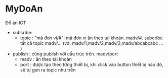 # MyDoAn
Đồ án IOT


- subcribe: 
	+ topic : "mã đơn vị/#": mã đơn vị ăn theo tài khoản. madv/#. subcribe tất cả topic madv/... (vd: madv/1,madv/2,madv/3,madv/abcabcabc ... )
- publish : cũng publish với cấu trúc trên. madv/port
	+ madv :  ăn theo tài khoản
	+ port : được tạo theo từng thiết bị, khi click vào button thiết bị nào đó, sẽ tự gen ra topic như trên
	